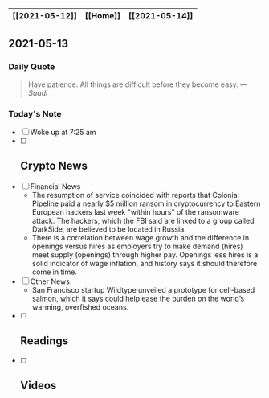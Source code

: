 | [[2021-05-12]] | [[Home]] | [[2021-05-14]] |
| :------------: | :------: | :------------: |

## 2021-05-13 

### Daily Quote
> Have patience. All things are difficult before they become easy.
> &mdash; <cite>Saadi</cite>

### Today's Note
- [ ] Woke up at 7:25 am
- [ ] Crypto News
	- 
- [ ] Financial News
	- The resumption of service coincided with reports that Colonial Pipeline paid a nearly $5 million ransom in cryptocurrency to Eastern European hackers last week "within hours" of the ransomware attack. The hackers, which the FBI said are linked to a group called DarkSide, are believed to be located in Russia.
	- There is a correlation between wage growth and the difference in openings versus hires as employers try to make demand (hires) meet supply (openings) through higher pay. Openings less hires is a solid indicator of wage inflation, and history says it should therefore come in time. 
- [ ] Other News
	- San Francisco startup Wildtype unveiled a prototype for cell-based salmon, which it says could help ease the burden on the world’s warming, overfished oceans.
- [ ] Readings
	- 
- [ ] Videos
	- 